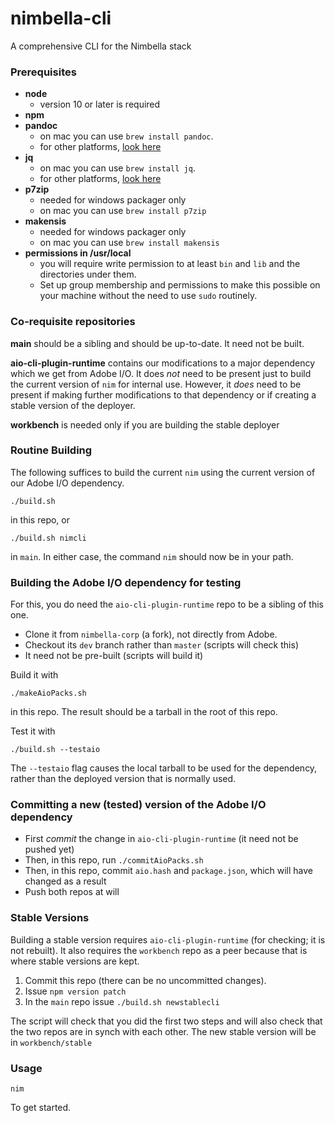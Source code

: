 <!--
#
# Nimbella CONFIDENTIAL
# ---------------------
#
#   2018 - present Nimbella Corp
#   All Rights Reserved.
#
# NOTICE:
#
# All information contained herein is, and remains the property of
# Nimbella Corp and its suppliers, if any.  The intellectual and technical
# concepts contained herein are proprietary to Nimbella Corp and its
# suppliers and may be covered by U.S. and Foreign Patents, patents
# in process, and are protected by trade secret or copyright law.
#
# Dissemination of this information or reproduction of this material
# is strictly forbidden unless prior written permission is obtained
# from Nimbella Corp.
#
-->

# nimbella-cli

A comprehensive CLI for the Nimbella stack

### Prerequisites
 - **node**
   * version 10 or later is required
 - **npm**
 - **pandoc**
   * on mac you can use `brew install pandoc`.
   * for other platforms, [look here](https://pandoc.org/installing.html)
 - **jq**
   * on mac you can use `brew install jq`.
   * for other platforms, [look here](https://stedolan.github.io/jq/download/)
 - **p7zip**
   * needed for windows packager only
   * on mac you can use `brew install p7zip`
 - **makensis**
   * needed for windows packager only
   * on mac you can use `brew install makensis`
 - **permissions in /usr/local**
   * you will require write permission to at least `bin` and `lib` and the directories under them.
   * Set up group membership and permissions to make this possible on your machine without the need to use `sudo` routinely.

### Co-requisite repositories
**main** should be a sibling and should be up-to-date.  It need not be built.

**aio-cli-plugin-runtime** contains our modifications to a major dependency which we get from Adobe I/O.  It does _not_ need to be present just to build the current version of `nim` for internal use.  However, it _does_ need to be present if making further modifications to that dependency or if creating a stable version of the deployer.

**workbench** is needed only if you are building the stable deployer


### Routine Building

The following suffices to build the current `nim` using the current version of our Adobe I/O dependency.

```
./build.sh
```
in this repo, or

```
./build.sh nimcli
```
in `main`.  In either case, the command `nim` should now be in your path.

### Building the Adobe I/O dependency for testing

For this, you do need the `aio-cli-plugin-runtime` repo to be a sibling of this one.

  - Clone it from `nimbella-corp` (a fork), not directly from Adobe.
  - Checkout its `dev` branch rather than `master` (scripts will check this)
  - It need not be pre-built (scripts will build it)

Build it with

```
./makeAioPacks.sh
```
in this repo.  The result should be a tarball in the root of this repo.

Test it with

```
./build.sh --testaio
```

The `--testaio` flag causes the local tarball to be used for the dependency, rather than the deployed version that is normally used.

### Committing a new (tested) version of the Adobe I/O dependency

- First _commit_ the change in `aio-cli-plugin-runtime` (it need not be pushed yet)
- Then, in this repo, run `./commitAioPacks.sh`
- Then, in this repo, commit `aio.hash` and `package.json`, which will have changed as a result
- Push both repos at will

### Stable Versions

Building a stable version requires `aio-cli-plugin-runtime` (for checking; it is not rebuilt).   It also requires the `workbench` repo as a peer because that is where stable versions are kept.

1. Commit this repo (there can be no uncommitted changes).
2. Issue `npm version patch`
3. In the `main` repo issue `./build.sh newstablecli`

The script will check that you did the first two steps and will also check that the two repos are in synch with each other.  The new stable version will be in `workbench/stable`

### Usage

`nim`

To get started.
